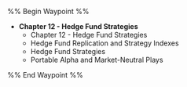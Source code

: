 %% Begin Waypoint %%
- **Chapter 12 - Hedge Fund Strategies**
	- Chapter 12 - Hedge Fund Strategies
	- Hedge Fund Replication and Strategy Indexes
	- Hedge Fund Strategies
	- Portable Alpha and Market-Neutral Plays

%% End Waypoint %%
